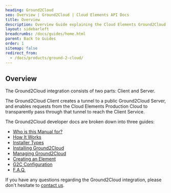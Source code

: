 ```yaml
---
heading: Ground2Cloud
seo: Overview | Ground2Cloud | Cloud Elements API Docs
title: Overview
description: Overview Guide explaining the Cloud Elements Ground2Cloud On-Prem Connector.
layout: sidebarleft
breadcrumbs: /docs/guides/home.html
parent: Back to Guides
order: 1
sitemap: false
redirect_from:
  - /docs/products/ground-2-cloud/
---
```


## Overview

The Ground2Cloud integration consists of two parts: Client and Server.

The Ground2Cloud Client creates a tunnel to a public Ground2Cloud Server, and enables requests from the Cloud Elements Production Cloud to transparently pass through that tunnel to reach the Client Service.

The Ground2Cloud developer docs are broken down into three guides:

* [Who is this Manual for?](who-is-this-for.html)
* [How It Works](how-it-works.html)
* [Installer Types](installer-types.html)
* [Installing Ground2Cloud](installing-ground2cloud.html)
* [Managing Ground2Cloud](managing-ground2cloud.html)
* [Creating an Element](creating-an-element.html)
* [G2C Configuration](config.html)
* [F.A.Q.](faq.html)

If you have any questions regarding the Ground2Cloud integration, please don't hesitate to [contact us](mailto:support@cloud-elements.com).
